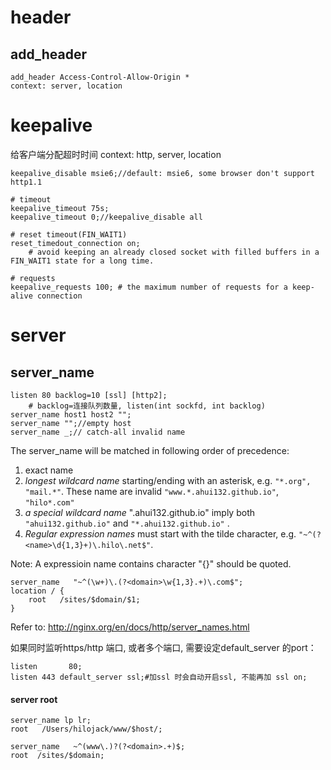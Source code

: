 # header

## add_header

	add_header Access-Control-Allow-Origin *
	context: server, location

# keepalive
给客户端分配超时时间
context: http, server, location

	keepalive_disable msie6;//default: msie6, some browser don't support http1.1

	# timeout
	keepalive_timeout 75s;
	keepalive_timeout 0;//keepalive_disable all

	# reset timeout(FIN_WAIT1)
	reset_timedout_connection on;
		# avoid keeping an already closed socket with filled buffers in a FIN_WAIT1 state for a long time.

	# requests
	keepalive_requests 100; # the maximum number of requests for a keep-alive connection

# server

## server_name

	listen 80 backlog=10 [ssl] [http2];
		# backlog=连接队列数量, listen(int sockfd, int backlog)
	server_name host1 host2 "";
	server_name "";//empty host
	server_name _;// catch-all invalid name

The server_name will be matched in following order of precedence:

1. exact name
2. *longest wildcard name* starting/ending with an asterisk, e.g. `"*.org", "mail.*"`. These name are invalid `"www.*.ahui132.github.io"`, `"hilo*.com"`
2. *a special wildcard name* ".ahui132.github.io" imply both `"ahui132.github.io"` and `"*.ahui132.github.io"` .
3. *Regular expression names* must start with the tilde character, e.g. `"~^(?<name>\d{1,3}+)\.hilo\.net$"`.

Note: A expressioin name contains character "{}" should be quoted.

	server_name   "~^(\w+)\.(?<domain>\w{1,3}.+)\.com$";
	location / {
		root   /sites/$domain/$1;
	}

Refer to:
http://nginx.org/en/docs/http/server_names.html

如果同时监听https/http 端口, 或者多个端口, 需要设定default_server 的port：

	listen       80;
	listen 443 default_server ssl;#加ssl 时会自动开启ssl, 不能再加 ssl on;

#### server root
	server_name lp lr;
	root   /Users/hilojack/www/$host/;

	server_name   ~^(www\.)?(?<domain>.+)$;
	root  /sites/$domain;
